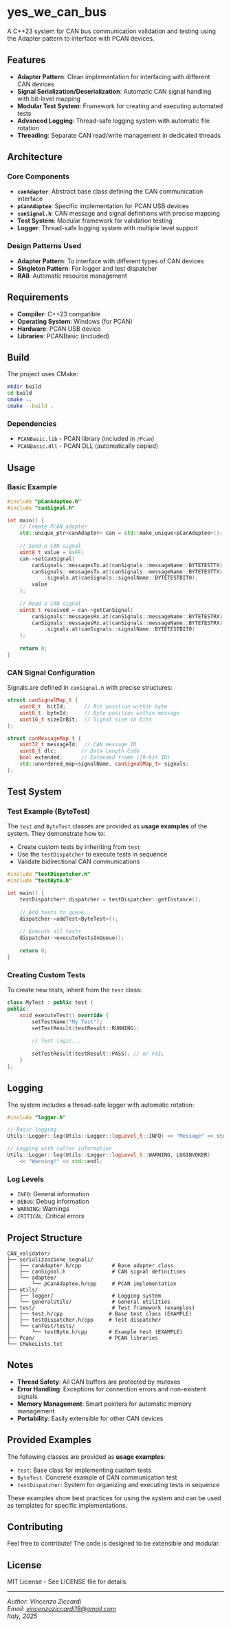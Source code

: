 # yes_we_can_bus

A C++23 system for CAN bus communication validation and testing using the Adapter pattern to interface with PCAN devices.

## Features

- **Adapter Pattern**: Clean implementation for interfacing with different CAN devices
- **Signal Serialization/Deserialization**: Automatic CAN signal handling with bit-level mapping
- **Modular Test System**: Framework for creating and executing automated tests
- **Advanced Logging**: Thread-safe logging system with automatic file rotation
- **Threading**: Separate CAN read/write management in dedicated threads

## Architecture

### Core Components

- **`canAdapter`**: Abstract base class defining the CAN communication interface
- **`pCanAdaptee`**: Specific implementation for PCAN USB devices
- **`canSignal.h`**: CAN message and signal definitions with precise mapping
- **Test System**: Modular framework for validation testing
- **Logger**: Thread-safe logging system with multiple level support

### Design Patterns Used

- **Adapter Pattern**: To interface with different types of CAN devices
- **Singleton Pattern**: For logger and test dispatcher
- **RAII**: Automatic resource management

## Requirements

- **Compiler**: C++23 compatible
- **Operating System**: Windows (for PCAN)
- **Hardware**: PCAN USB device
- **Libraries**: PCANBasic (included)

## Build

The project uses CMake:

```bash
mkdir build
cd build
cmake ..
cmake --build .
```

### Dependencies

- `PCANBasic.lib` - PCAN library (included in `/Pcan`)
- `PCANBasic.dll` - PCAN DLL (automatically copied)

## Usage

### Basic Example

```cpp
#include "pCanAdaptee.h"
#include "canSignal.h"

int main() {
    // Create PCAN adapter
    std::unique_ptr<canAdapter> can = std::make_unique<pCanAdaptee>();
    
    // Send a CAN signal
    uint8_t value = 0xFF;
    can->setCanSignal(
        canSignals::messagesTx.at(canSignals::messageName::BYTETESTTX),
        canSignals::messagesTx.at(canSignals::messageName::BYTETESTTX)
            .signals.at(canSignals::signalName::BYTETESTBIT0),
        value
    );
    
    // Read a CAN signal
    uint8_t received = can->getCanSignal(
        canSignals::messagesRx.at(canSignals::messageName::BYTETESTRX),
        canSignals::messagesRx.at(canSignals::messageName::BYTETESTRX)
            .signals.at(canSignals::signalName::BYTETESTBIT0)
    );
    
    return 0;
}
```

### CAN Signal Configuration

Signals are defined in `canSignal.h` with precise structures:

```cpp
struct canSignalMap_t {
    uint8_t  bitId;      // Bit position within byte
    uint8_t  byteId;     // Byte position within message
    uint16_t sizeInBit;  // Signal size in bits
};

struct canMessageMap_t {
    uint32_t messageId;  // CAN message ID
    uint8_t dlc;        // Data Length Code
    bool extended;      // Extended frame (29-bit ID)
    std::unordered_map<signalName, canSignalMap_t> signals;
};
```

## Test System

### Test Example (ByteTest)

The `test` and `ByteTest` classes are provided as **usage examples** of the system. They demonstrate how to:

- Create custom tests by inheriting from `test`
- Use the `testDispatcher` to execute tests in sequence
- Validate bidirectional CAN communications

```cpp
#include "testDispatcher.h"
#include "testByte.h"

int main() {
    testDispatcher* dispatcher = testDispatcher::getInstance();
    
    // Add tests to queue
    dispatcher->addTest<ByteTest>();
    
    // Execute all tests
    dispatcher->executeTestsInQueue();
    
    return 0;
}
```

### Creating Custom Tests

To create new tests, inherit from the `test` class:

```cpp
class MyTest : public test {
public:
    void executeTest() override {
        setTestName("My Test");
        setTestResult(testResult::RUNNING);
        
        // Test logic...
        
        setTestResult(testResult::PASS); // or FAIL
    }
};
```

## Logging

The system includes a thread-safe logger with automatic rotation:

```cpp
#include "logger.h"

// Basic logging
Utils::Logger::log(Utils::Logger::logLevel_t::INFO) << "Message" << std::endl;

// Logging with caller information
Utils::Logger::log(Utils::Logger::logLevel_t::WARNING, LOGINVOKER) 
    << "Warning!" << std::endl;
```

### Log Levels

- `INFO`: General information
- `DEBUG`: Debug information
- `WARNING`: Warnings
- `CRITICAL`: Critical errors

## Project Structure

```
CAN_validator/
├── serializzazione_segnali/
│   ├── canAdapter.h/cpp          # Base adapter class
│   ├── canSignal.h               # CAN signal definitions
│   └── adaptee/
│       └── pCanAdaptee.h/cpp     # PCAN implementation
├── utils/
│   ├── logger/                   # Logging system
│   └── generalUtils/             # General utilities
├── test/                         # Test framework (examples)
│   ├── test.h/cpp               # Base test class (EXAMPLE)
│   ├── testDispatcher.h/cpp     # Test dispatcher
│   └── canTest/tests/
│       └── testByte.h/cpp       # Example test (EXAMPLE)
├── Pcan/                        # PCAN libraries
└── CMakeLists.txt
```

## Notes

- **Thread Safety**: All CAN buffers are protected by mutexes
- **Error Handling**: Exceptions for connection errors and non-existent signals
- **Memory Management**: Smart pointers for automatic memory management
- **Portability**: Easily extensible for other CAN devices

## Provided Examples

The following classes are provided as **usage examples**:
- `test`: Base class for implementing custom tests
- `ByteTest`: Concrete example of CAN communication test
- `testDispatcher`: System for organizing and executing tests in sequence

These examples show best practices for using the system and can be used as templates for specific implementations.

## Contributing

Feel free to contribute! The code is designed to be extensible and modular.

## License

MIT License - See LICENSE file for details.

---

*Author: Vincenzo Ziccardi*  
*Email: vincenzoziccardi19@gmail.com*  
*Italy, 2025*
